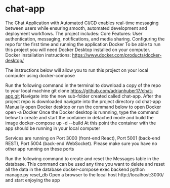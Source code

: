 # chat-app
The Chat Application with Automated CI/CD enables real-time messaging between users while ensuring smooth, automated development and deployment workflows. The project includes:  Core Features: User authentication, messaging, notifications, and media sharing. 
Configuring the repo for the first time and running the application
Docker
To be able to run this project you will need Docker Desktop installed on your computer. Docker installation instructions: https://www.docker.com/products/docker-desktop/

The instructions below will allow you to run this project on your local computer using docker-compose

Run the following command in the terminal to download a copy of the repo to your local machine
  git clone https://github.com/adrianhuber17/chat-app.git
Navigate into the new sub-folder created called chat-app.
After the project repo is downloaded navigate into the project directory
  cd chat-app
Manually open Docker desktop or run the command below to open Docker
 open -a Docker
Once the Docker desktop is runnning, type the command below to create and start the container in detached mode and build the image
  docker-compose up -d --build
At this point the container with the app should be running in your local computer

Services are running on Port 3000 (front-end React), Port 5001 (back-end REST), Port 5004 (back-end WebSocket). Please make sure you have no other app running on these ports

Run the following command to create and reset the Messages table in the database.
This command can be used any time you want to delete and reset all the data in the database
docker-compose exec backend python manage.py reset_db
Open a browser to the local host http://localhost:3000/ and start enjoying the app
